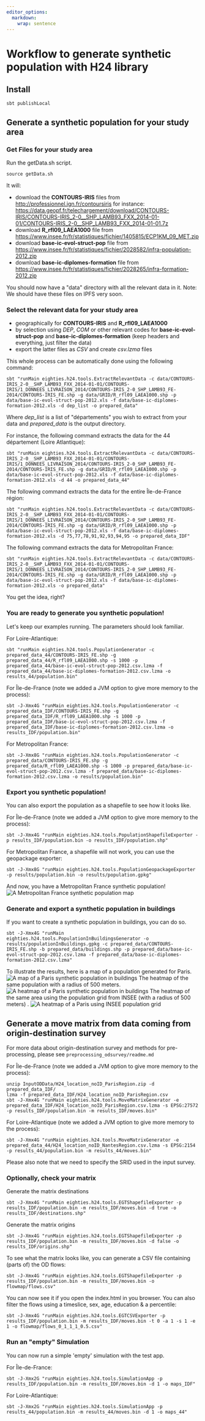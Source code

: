 ```yaml
---
editor_options: 
  markdown: 
    wrap: sentence
---
```


# Workflow to generate synthetic population with H24 library

## Install

    sbt publishLocal

## Generate a synthetic population for your study area

### Get Files for your study area

Run the getData.sh script.

    source getData.sh

It will:

-   download the **CONTOURS-IRIS** files from <http://professionnel.ign.fr/contoursiris> for instance: <https://data.geopf.fr/telechargement/download/CONTOURS-IRIS/CONTOURS-IRIS_2-0__SHP_LAMB93_FXX_2014-01-01/CONTOURS-IRIS_2-0__SHP_LAMB93_FXX_2014-01-01.7z>
-   download **R_rfl09_LAEA1000** file from <https://www.insee.fr/fr/statistiques/fichier/1405815/ECP1KM_09_MET.zip>
-   download **base-ic-evol-struct-pop** file from <https://www.insee.fr/fr/statistiques/fichier/2028582/infra-population-2012.zip>
-   download **base-ic-diplomes-formation** file from <https://www.insee.fr/fr/statistiques/fichier/2028265/infra-formation-2012.zip>

You should now have a "data" directory with all the relevant data in it.
Note: We should have these files on IPFS very soon.

### Select the relevant data for your study area

-   geographically for **CONTOURS-IRIS** and **R_rfl09_LAEA1000**
-   by selection using *DEP*, *COM* or other relevant codes for **base-ic-evol-struct-pop** and **base-ic-diplomes-formation** (keep headers and everything, just filter the data)
-   export the latter files as *CSV* and create *csv.lzma* files

This whole process can be automatically done using the following command:

    sbt "runMain eighties.h24.tools.ExtractRelevantData -c data/CONTOURS-IRIS_2-0__SHP_LAMB93_FXX_2014-01-01/CONTOURS-IRIS/1_DONNEES_LIVRAISON_2014/CONTOURS-IRIS_2-0_SHP_LAMB93_FE-2014/CONTOURS-IRIS_FE.shp -g data/GRID/R_rfl09_LAEA1000.shp -p data/base-ic-evol-struct-pop-2012.xls -f data/base-ic-diplomes-formation-2012.xls -d dep_list -o prepared_data"

Where *dep_list* is a list of "départements" you wish to extract from your data and *prepared_data* is the output directory.

For instance, the following command extracts the data for the 44 département (Loire Atlantique):

    sbt "runMain eighties.h24.tools.ExtractRelevantData -c data/CONTOURS-IRIS_2-0__SHP_LAMB93_FXX_2014-01-01/CONTOURS-IRIS/1_DONNEES_LIVRAISON_2014/CONTOURS-IRIS_2-0_SHP_LAMB93_FE-2014/CONTOURS-IRIS_FE.shp -g data/GRID/R_rfl09_LAEA1000.shp -p data/base-ic-evol-struct-pop-2012.xls -f data/base-ic-diplomes-formation-2012.xls -d 44 -o prepared_data_44"

The following command extracts the data for the entire Île-de-France région:

    sbt "runMain eighties.h24.tools.ExtractRelevantData -c data/CONTOURS-IRIS_2-0__SHP_LAMB93_FXX_2014-01-01/CONTOURS-IRIS/1_DONNEES_LIVRAISON_2014/CONTOURS-IRIS_2-0_SHP_LAMB93_FE-2014/CONTOURS-IRIS_FE.shp -g data/GRID/R_rfl09_LAEA1000.shp -p data/base-ic-evol-struct-pop-2012.xls -f data/base-ic-diplomes-formation-2012.xls -d 75,77,78,91,92,93,94,95 -o prepared_data_IDF"

The following command extracts the data for Metropolitan France:

    sbt "runMain eighties.h24.tools.ExtractRelevantData -c data/CONTOURS-IRIS_2-0__SHP_LAMB93_FXX_2014-01-01/CONTOURS-IRIS/1_DONNEES_LIVRAISON_2014/CONTOURS-IRIS_2-0_SHP_LAMB93_FE-2014/CONTOURS-IRIS_FE.shp -g data/GRID/R_rfl09_LAEA1000.shp -p data/base-ic-evol-struct-pop-2012.xls -f data/base-ic-diplomes-formation-2012.xls -o prepared_data"

You get the idea, right?

### You are ready to generate you synthetic population!

Let's keep our examples running.
The parameters should look familiar.

For Loire-Atlantique:

    sbt "runMain eighties.h24.tools.PopulationGenerator -c prepared_data_44/CONTOURS-IRIS_FE.shp -g prepared_data_44/R_rfl09_LAEA1000.shp -s 1000 -p prepared_data_44/base-ic-evol-struct-pop-2012.csv.lzma -f prepared_data_44/base-ic-diplomes-formation-2012.csv.lzma -o results_44/population.bin"

For Île-de-France (note we added a JVM option to give more memory to the process):

    sbt -J-Xmx4G "runMain eighties.h24.tools.PopulationGenerator -c prepared_data_IDF/CONTOURS-IRIS_FE.shp -g prepared_data_IDF/R_rfl09_LAEA1000.shp -s 1000 -p prepared_data_IDF/base-ic-evol-struct-pop-2012.csv.lzma -f prepared_data_IDF/base-ic-diplomes-formation-2012.csv.lzma -o results_IDF/population.bin"

For Metropolitan France:

    sbt -J-Xmx8G "runMain eighties.h24.tools.PopulationGenerator -c prepared_data/CONTOURS-IRIS_FE.shp -g prepared_data/R_rfl09_LAEA1000.shp -s 1000 -p prepared_data/base-ic-evol-struct-pop-2012.csv.lzma -f prepared_data/base-ic-diplomes-formation-2012.csv.lzma -o results/population.bin"

### Export you synthetic population!

You can also export the population as a shapefile to see how it looks like.

For Île-de-France (note we added a JVM option to give more memory to the process):

    sbt -J-Xmx4G "runMain eighties.h24.tools.PopulationShapefileExporter -p results_IDF/population.bin -o results_IDF/population.shp"

For Metropolitan France, a shapefile will not work, you can use the geopackage exporter:

    sbt -J-Xmx8G "runMain eighties.h24.tools.PopulationGeopackageExporter -p results/population.bin -o results/population.gpkg"

And now, you have a Metropolitan France synthetic population!
![A Metropolitan France synthetic population map](images/france/population_heatmap.png "A Metropolitan France synthetic population")

### Generate and export a synthetic population in buildings

If you want to create a synthetic population in buildings, you can do so.

    sbt -J-Xmx4G "runMain eighties.h24.tools.PopulationInBuildingsGenerator -o results/populationInBuildings.gpkg -c prepared_data/CONTOURS-IRIS_FE.shp -b prepared_data/buildings.shp -p prepared_data/base-ic-evol-struct-pop-2012.csv.lzma -f prepared_data/base-ic-diplomes-formation-2012.csv.lzma"

To illustrate the results, here is a map of a population generated for Paris.
![A map of a Paris synthetic population in buildings](images/paris/population_in_buildings.png "A map of a Paris synthetic population in buildings") The heatmap of the same population with a radius of 500 meters.
![A heatmap of a Paris synthetic population in buildings](images/paris/population_in_buildings_heatmap_500.png "A heatmap of a Paris synthetic population in buildings") The heatmap of the same area using the population grid from INSEE (with a radius of 500 meters)
. ![A heatmap of a Paris using INSEE population grid](images/paris/population_grid_heatmap_500.png "A heatmap of a Paris using INSEE population grid")

## Generate a move matrix from data coming from origin-destination survey

For more data about origin-destination survey and methods for pre-processing, please see `preprocessing_odsurvey/readme.md` 

For Île-de-France (note we added a JVM option to give more memory to the process):

    unzip InputODData/H24_location_noID_ParisRegion.zip -d prepared_data_IDF/
    lzma -f prepared_data_IDF/H24_location_noID_ParisRegion.csv
    sbt -J-Xmx4G "runMain eighties.h24.tools.MoveMatrixGenerator -e prepared_data_IDF/H24_location_noID_ParisRegion.csv.lzma -s EPSG:27572 -p results_IDF/population.bin -m results_IDF/moves.bin"

For Loire-Atlantique (note we added a JVM option to give more memory to the process):

    sbt -J-Xmx4G "runMain eighties.h24.tools.MoveMatrixGenerator -e prepared_data_44/H24_location_noID_NantesRegion.csv.lzma -s EPSG:2154 -p results_44/population.bin -m results_44/moves.bin"

Please also note that we need to specify the SRID used in the input survey.

### Optionally, check your matrix

Generate the matrix destinations

    sbt -J-Xmx4G "runMain eighties.h24.tools.EGTShapefileExporter -p results_IDF/population.bin -m results_IDF/moves.bin -d true -o results_IDF/destinations.shp"

Generate the matrix origins

    sbt -J-Xmx4G "runMain eighties.h24.tools.EGTShapefileExporter -p results_IDF/population.bin -m results_IDF/moves.bin -d false -o results_IDF/origins.shp"

To see what the matrix looks like, you can generate a CSV file containing (parts of) the OD flows:

    sbt -J-Xmx4G "runMain eighties.h24.tools.EGTShapefileExporter -p results_IDF/population.bin -m results_IDF/moves.bin -o flowmap/flows.csv"

You can now see it if you open the index.html in you browser.
You can also filter the flows using a timeslice, sex, age, education & a percentile:

    sbt -J-Xmx4G "runMain eighties.h24.tools.EGTCSVExporter -p results_IDF/population.bin -m results_IDF/moves.bin -t 0 -a 1 -s 1 -e 1 -o flowmap/flows_0_1_1_1_0.5.csv"

### Run an "empty" Simulation

You can now run a simple 'empty' simulation with the test app.

For Île-de-France:

    sbt -J-Xmx2G "runMain eighties.h24.tools.SimulationApp -p results_IDF/population.bin -m results_IDF/moves.bin -d 1 -o maps_IDF"

For Loire-Atlantique:

    sbt -J-Xmx2G "runMain eighties.h24.tools.SimulationApp -p results_44/population.bin -m results_44/moves.bin -d 1 -o maps_44"
